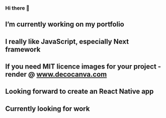 ### Hi there 👋

## I’m currently working on my portfolio
## I really like JavaScript, especially Next framework
## If you need MIT licence images for your project - render @ www.decocanva.com
## Looking forward to create an React Native app
## Currently looking for work
